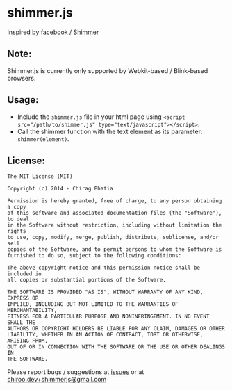 shimmer.js
============

Inspired by [facebook / Shimmer](https://github.com/facebook/Shimmer)

Note:
-----
Shimmer.js is currently only supported by Webkit-based / Blink-based browsers.

Usage:
------
- Include the `shimmer.js` file in your html page using `<script src="/path/to/shimmer.js" type="text/javascript"></script>`.
- Call the shimmer function with the text element as its parameter: `shimmer(element)`.


License:
-------
```
The MIT License (MIT)

Copyright (c) 2014 - Chirag Bhatia

Permission is hereby granted, free of charge, to any person obtaining a copy
of this software and associated documentation files (the "Software"), to deal
in the Software without restriction, including without limitation the rights
to use, copy, modify, merge, publish, distribute, sublicense, and/or sell
copies of the Software, and to permit persons to whom the Software is
furnished to do so, subject to the following conditions:

The above copyright notice and this permission notice shall be included in
all copies or substantial portions of the Software.

THE SOFTWARE IS PROVIDED "AS IS", WITHOUT WARRANTY OF ANY KIND, EXPRESS OR
IMPLIED, INCLUDING BUT NOT LIMITED TO THE WARRANTIES OF MERCHANTABILITY,
FITNESS FOR A PARTICULAR PURPOSE AND NONINFRINGEMENT. IN NO EVENT SHALL THE
AUTHORS OR COPYRIGHT HOLDERS BE LIABLE FOR ANY CLAIM, DAMAGES OR OTHER
LIABILITY, WHETHER IN AN ACTION OF CONTRACT, TORT OR OTHERWISE, ARISING FROM,
OUT OF OR IN CONNECTION WITH THE SOFTWARE OR THE USE OR OTHER DEALINGS IN
THE SOFTWARE.
```
Please report bugs / suggestions at [issues](https://github.com/chirag64/Imgur-To-Filmot/issues) or at chiroo.dev+shimmerjs@gmail.com